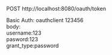 POST http://localhost:8080/oauth/token

Basic Auth: oauthclient 123456  
body:  
username:123   
pasword:123  
grant_type:password  